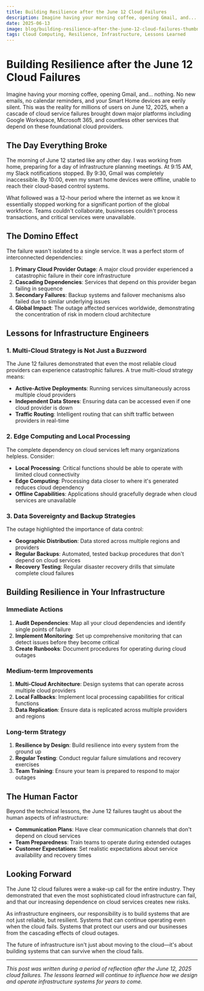```yaml
---
title: Building Resilience after the June 12 Cloud Failures
description: Imagine having your morning coffee, opening Gmail, and... nothing. No new emails, no calendar reminders, and your Smart Home devices are eerily silent...
date: 2025-06-13
image: blog/building-resilience-after-the-june-12-cloud-failures-thumbnail-pexels-thirdman-7236846.jpg
tags: Cloud Computing, Resilience, Infrastructure, Lessons Learned
---
```


# Building Resilience after the June 12 Cloud Failures

Imagine having your morning coffee, opening Gmail, and... nothing. No new emails, no calendar reminders, and your Smart Home devices are eerily silent. This was the reality for millions of users on June 12, 2025, when a cascade of cloud service failures brought down major platforms including Google Workspace, Microsoft 365, and countless other services that depend on these foundational cloud providers.

## The Day Everything Broke

The morning of June 12 started like any other day. I was working from home, preparing for a day of infrastructure planning meetings. At 9:15 AM, my Slack notifications stopped. By 9:30, Gmail was completely inaccessible. By 10:00, even my smart home devices were offline, unable to reach their cloud-based control systems.

What followed was a 12-hour period where the internet as we know it essentially stopped working for a significant portion of the global workforce. Teams couldn't collaborate, businesses couldn't process transactions, and critical services were unavailable.

## The Domino Effect

The failure wasn't isolated to a single service. It was a perfect storm of interconnected dependencies:

1. **Primary Cloud Provider Outage**: A major cloud provider experienced a catastrophic failure in their core infrastructure
2. **Cascading Dependencies**: Services that depend on this provider began failing in sequence
3. **Secondary Failures**: Backup systems and failover mechanisms also failed due to similar underlying issues
4. **Global Impact**: The outage affected services worldwide, demonstrating the concentration of risk in modern cloud architecture

## Lessons for Infrastructure Engineers

### 1. Multi-Cloud Strategy is Not Just a Buzzword

The June 12 failures demonstrated that even the most reliable cloud providers can experience catastrophic failures. A true multi-cloud strategy means:

- **Active-Active Deployments**: Running services simultaneously across multiple cloud providers
- **Independent Data Stores**: Ensuring data can be accessed even if one cloud provider is down
- **Traffic Routing**: Intelligent routing that can shift traffic between providers in real-time

### 2. Edge Computing and Local Processing

The complete dependency on cloud services left many organizations helpless. Consider:

- **Local Processing**: Critical functions should be able to operate with limited cloud connectivity
- **Edge Computing**: Processing data closer to where it's generated reduces cloud dependency
- **Offline Capabilities**: Applications should gracefully degrade when cloud services are unavailable

### 3. Data Sovereignty and Backup Strategies

The outage highlighted the importance of data control:

- **Geographic Distribution**: Data stored across multiple regions and providers
- **Regular Backups**: Automated, tested backup procedures that don't depend on cloud services
- **Recovery Testing**: Regular disaster recovery drills that simulate complete cloud failures

## Building Resilience in Your Infrastructure

### Immediate Actions

1. **Audit Dependencies**: Map all your cloud dependencies and identify single points of failure
2. **Implement Monitoring**: Set up comprehensive monitoring that can detect issues before they become critical
3. **Create Runbooks**: Document procedures for operating during cloud outages

### Medium-term Improvements

1. **Multi-Cloud Architecture**: Design systems that can operate across multiple cloud providers
2. **Local Fallbacks**: Implement local processing capabilities for critical functions
3. **Data Replication**: Ensure data is replicated across multiple providers and regions

### Long-term Strategy

1. **Resilience by Design**: Build resilience into every system from the ground up
2. **Regular Testing**: Conduct regular failure simulations and recovery exercises
3. **Team Training**: Ensure your team is prepared to respond to major outages

## The Human Factor

Beyond the technical lessons, the June 12 failures taught us about the human aspects of infrastructure:

- **Communication Plans**: Have clear communication channels that don't depend on cloud services
- **Team Preparedness**: Train teams to operate during extended outages
- **Customer Expectations**: Set realistic expectations about service availability and recovery times

## Looking Forward

The June 12 cloud failures were a wake-up call for the entire industry. They demonstrated that even the most sophisticated cloud infrastructure can fail, and that our increasing dependence on cloud services creates new risks.

As infrastructure engineers, our responsibility is to build systems that are not just reliable, but resilient. Systems that can continue operating even when the cloud fails. Systems that protect our users and our businesses from the cascading effects of cloud outages.

The future of infrastructure isn't just about moving to the cloud—it's about building systems that can survive when the cloud fails.

---

*This post was written during a period of reflection after the June 12, 2025 cloud failures. The lessons learned will continue to influence how we design and operate infrastructure systems for years to come.* 